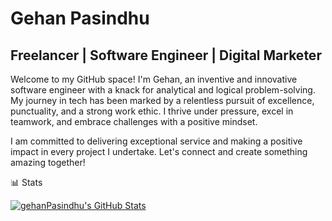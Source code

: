 # Gehan Pasindhu

## Freelancer | Software Engineer | Digital Marketer

Welcome to my GitHub space! I'm Gehan, an inventive and innovative software engineer with a knack for analytical and logical problem-solving. My journey in tech has been marked by a relentless pursuit of excellence, punctuality, and a strong work ethic. I thrive under pressure, excel in teamwork, and embrace challenges with a positive mindset.

I am committed to delivering exceptional service and making a positive impact in every project I undertake. Let's connect and create something amazing together!

📊 Stats

 <a href="https://awesome-github-stats.azurewebsites.net/index.html??cardType=level&theme=ocean-dark&Border=151A28&Ring=11DD2E&Title=11DD2E">
    <img alt="gehanPasindhu's GitHub Stats" src="https://awesome-github-stats.azurewebsites.net/user-stats/gehanPasindhu?cardType=level&theme=ocean-dark&Border=151A28&Ring=11DD2E&Title=11DD2E"/>
</a>
